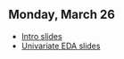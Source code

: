 ## Monday, March 26

* [Intro slides](https://github.com/math445-LU/sp17_assets/blob/master/lec/01-intro/01-intro.pdf)
* [Univariate EDA slides](https://github.com/math445-LU/sp17_assets/blob/master/lec/02-eda/02-EDA.pdf)